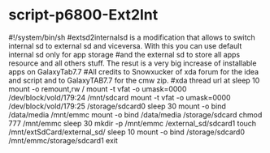 script-p6800-Ext2Int
====================

#!/system/bin/sh #extsd2internalsd is a modification that allows to switch internal sd to external sd and viceversa. With this you can use default internal sd only for app storage #and the external sd to store all apps resource and all others stuff. The resut is a very big increase of installable apps on GalaxyTab7.7 #All credits to Snowxucker of xda forum for the idea and script and to GalaxyTAB7.7 for the cmw zip.  #xda thread url at  sleep 10 mount -o remount,rw / mount -t vfat -o umask=0000 /dev/block/vold/179:24 /mnt/sdcard mount -t vfat -o umask=0000 /dev/block/vold/179:25 /storage/sdcard0 sleep 30 mount -o bind /data/media /mnt/emmc mount -o bind /data/media /storage/sdcard chmod 777 /mnt/emmc sleep 30 mkdir -p /mnt/emmc /external_sd/sdcard1 touch /mnt/extSdCard/external_sd/ sleep 10 mount -o bind /storage/sdcard0 /mnt/emmc/storage/sdcard1 exit